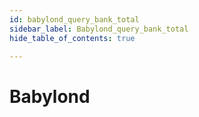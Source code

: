 ```yaml
---
id: babylond_query_bank_total
sidebar_label: Babylond_query_bank_total
hide_table_of_contents: true

---
```


# Babylond